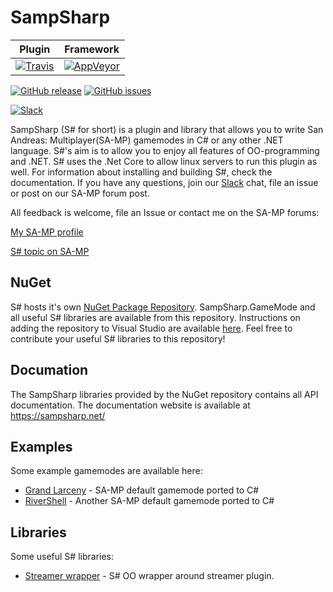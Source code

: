 SampSharp
=========

| Plugin | Framework |
|:------:|:---------:|
|[![Travis](https://img.shields.io/travis/ikkentim/SampSharp/master.svg)](https://travis-ci.org/ikkentim/SampSharp)|[![AppVeyor](https://img.shields.io/appveyor/ci/ikkentim/sampsharp/master.svg)](https://ci.appveyor.com/project/ikkentim/sampsharp/)|

[![GitHub release](https://img.shields.io/github/release/ikkentim/sampsharp.svg)](https://github.com/ikkentim/sampsharp/releases)
[![GitHub issues](https://img.shields.io/github/issues/ikkentim/sampsharp.svg)](https://github.com/ikkentim/sampsharp/issues)

[![Slack](https://sampsharp.herokuapp.com/badge.svg)](https://sampsharp.herokuapp.com/)

SampSharp (S# for short) is a plugin and library that allows you to write San Andreas: Multiplayer(SA-MP) gamemodes in C# or any other .NET language. S#'s aim is to allow you to enjoy all features of OO-programming and .NET. S# uses the .Net Core to allow linux servers to run this plugin as well. For information about installing and building S#, check the documentation. If you have any questions, join our [Slack] chat, file an issue or post on our SA-MP forum post.

All feedback is welcome, file an Issue or contact me on the SA-MP forums:

[My SA-MP profile]

[S# topic on SA-MP]

NuGet
-----
S# hosts it's own [NuGet Package Repository][nuget repository]. SampSharp.GameMode and all useful S# libraries are available from this repository. Instructions on adding the repository to Visual Studio are available [here][nuget repository].
Feel free to contribute your useful S# libraries to this repository!

Documation
----------
The SampSharp libraries provided by the NuGet repository contains all API documentation. The documentation website is available at https://sampsharp.net/

Examples
--------
Some example gamemodes are available here:
- [Grand Larceny][GrandLarc] - SA-MP default gamemode ported to C#
- [RiverShell][RiverShell] - Another SA-MP default gamemode ported to C#

Libraries
---------
Some useful S# libraries:
- [Streamer wrapper][streamer] - S# OO wrapper around streamer plugin.

[slack]: https://sampsharp.herokuapp.com/
[my sa-mp profile]: http://forum.sa-mp.com/member.php?u=76946
[s# topic on sa-mp]: http://forum.sa-mp.com/showthread.php?t=511686

[nuget repository]: https://sampsharp.net/getting-started#adding-the-nuget-repository

[GrandLarc]: https://github.com/ikkentim/SampSharp-grandlarc
[RiverShell]: https://github.com/ikkentim/SampSharp-rivershell

[streamer]: https://github.com/ikkentim/SampSharp-streamer

